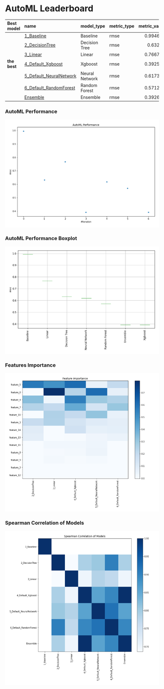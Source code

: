 # AutoML Leaderboard

| Best model   | name                                                         | model_type     | metric_type   |   metric_value |   train_time |
|:-------------|:-------------------------------------------------------------|:---------------|:--------------|---------------:|-------------:|
|              | [1_Baseline](1_Baseline/README.md)                           | Baseline       | rmse          |       0.994633 |         1.58 |
|              | [2_DecisionTree](2_DecisionTree/README.md)                   | Decision Tree  | rmse          |       0.63249  |         6.15 |
|              | [3_Linear](3_Linear/README.md)                               | Linear         | rmse          |       0.766716 |         4.71 |
| **the best** | [4_Default_Xgboost](4_Default_Xgboost/README.md)             | Xgboost        | rmse          |       0.392594 |        12.02 |
|              | [5_Default_NeuralNetwork](5_Default_NeuralNetwork/README.md) | Neural Network | rmse          |       0.617399 |         2.35 |
|              | [6_Default_RandomForest](6_Default_RandomForest/README.md)   | Random Forest  | rmse          |       0.571294 |         9.38 |
|              | [Ensemble](Ensemble/README.md)                               | Ensemble       | rmse          |       0.392605 |         0.33 |

### AutoML Performance
![AutoML Performance](ldb_performance.png)

### AutoML Performance Boxplot
![AutoML Performance Boxplot](ldb_performance_boxplot.png)

### Features Importance
![features importance across models](features_heatmap.png)



### Spearman Correlation of Models
![models spearman correlation](correlation_heatmap.png)

